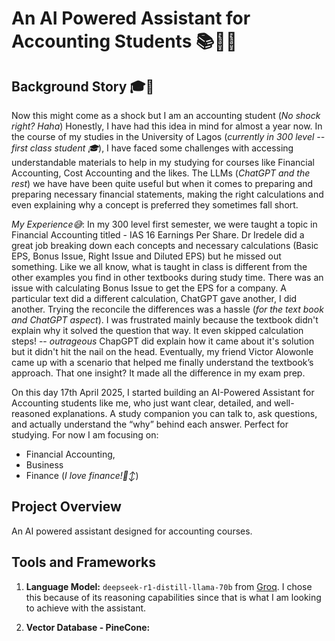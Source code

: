 # An AI Powered Assistant for Accounting Students 📚🧾🧠

## **Background Story 🎓🏫**
Now this might come as a shock but I am an accounting student (*No shock right? Haha*)
Honestly, I have had this idea in mind for almost a year now. In the course of my studies in the University of Lagos (*currently in 300 level -- first class student 🎓*), I have faced some challenges with accessing understandable materials to help in my studying for courses like Financial Accounting, Cost Accounting and the likes. The LLMs (*ChatGPT and the rest*) we have have been quite useful but when it comes to preparing and preparing necessary financial statements, making the right calculations and even explaining why a concept is preferred they sometimes fall short.

*My Experience😅*: In my 300 level first semester, we were taught a topic in Financial Accounting titled - IAS 16 Earnings Per Share. Dr Iredele did a great job breaking down each concepts and necessary calculations (Basic EPS, Bonus Issue, Right Issue and Diluted EPS) but he missed out something. Like we all know, what is taught in class is different from the other examples you find in other textbooks during study time. There was an issue with calculating Bonus Issue to get the EPS for a company. A particular text did a different calculation, ChatGPT gave another, I did another. Trying the reconcile the differences was a hassle (*for the text book and ChatGPT aspect*). I was frustrated mainly because the textbook didn't explain why it solved the question that way. It even skipped calculation steps! -- *outrageous* ChapGPT did explain how it came about it's solution but it didn't hit the nail on the head. Eventually, my friend Victor Alowonle came up with a scenario that helped me finally understand the textbook’s approach. That one insight? It made all the difference in my exam prep.

On this day 17th April 2025, I started building an AI-Powered Assistant for Accounting students like me, who just want clear, detailed, and well-reasoned explanations. A study companion you can talk to, ask questions, and actually understand the “why” behind each answer. Perfect for studying. 
For now I am focusing on:
  - Financial Accounting, 
  - Business 
  - Finance (*I love finance!🙂‍↕️*)






## **Project Overview**
An AI powered assistant designed for accounting courses. 

## **Tools and Frameworks**
1. **Language Model:** `deepseek-r1-distill-llama-70b` from [Groq](https://console.groq.com/). I chose this because of its reasoning capabilities since that is what I am looking to achieve with the assistant. 

2. **Vector Database - PineCone:** 

